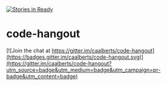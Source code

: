 [![Stories in Ready](https://badge.waffle.io/caalberts/code-hangout.png?label=ready&title=Ready)](https://waffle.io/caalberts/code-hangout)
# code-hangout

[![Join the chat at https://gitter.im/caalberts/code-hangout](https://badges.gitter.im/caalberts/code-hangout.svg)](https://gitter.im/caalberts/code-hangout?utm_source=badge&utm_medium=badge&utm_campaign=pr-badge&utm_content=badge)